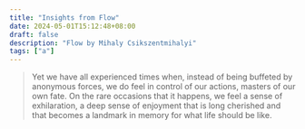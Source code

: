 ```yaml
---
title: "Insights from Flow"
date: 2024-05-01T15:12:48+08:00
draft: false
description: "Flow by Mihaly Csikszentmihalyi"
tags: ["a"]
---
```

>Yet we have all experienced times when, instead of being buffeted by anonymous forces, we do feel in control of our actions, masters of our own fate. On the rare occasions that it happens, we feel a sense of exhilaration, a deep sense of enjoyment that is long cherished and that becomes a landmark in memory for what life should be like.
